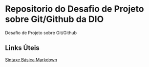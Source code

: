 # Repositorio do Desafio de Projeto sobre Git/Github da DIO
Desafio de Projeto sobre Git/Github 

## Links Úteis 
[Sintaxe Básica Markdown](https://www.markdownguide.org/basic-syntax/)
